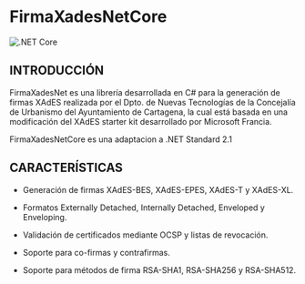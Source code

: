 FirmaXadesNetCore
=============
![.NET Core](https://github.com/newverdun/FirmaXadesNetCore/workflows/.NET%20Core/badge.svg?branch=master)

INTRODUCCIÓN
-------------
FirmaXadesNet es una librería desarrollada en C# para la generación de firmas XAdES realizada por el Dpto. de Nuevas Tecnologías de la Concejalía de Urbanismo del Ayuntamiento de Cartagena, la cual está basada en una modificación del XAdES starter kit desarrollado por Microsoft Francia.

FirmaXadesNetCore es una adaptacion a .NET Standard 2.1


CARACTERÍSTICAS
---------------

- Generación de firmas XAdES-BES, XAdES-EPES, XAdES-T y XAdES-XL.

- Formatos Externally Detached, Internally Detached, Enveloped y Enveloping.

- Validación de certificados mediante OCSP y listas de revocación.

- Soporte para co-firmas y contrafirmas.

- Soporte para métodos de firma RSA-SHA1, RSA-SHA256 y RSA-SHA512.
